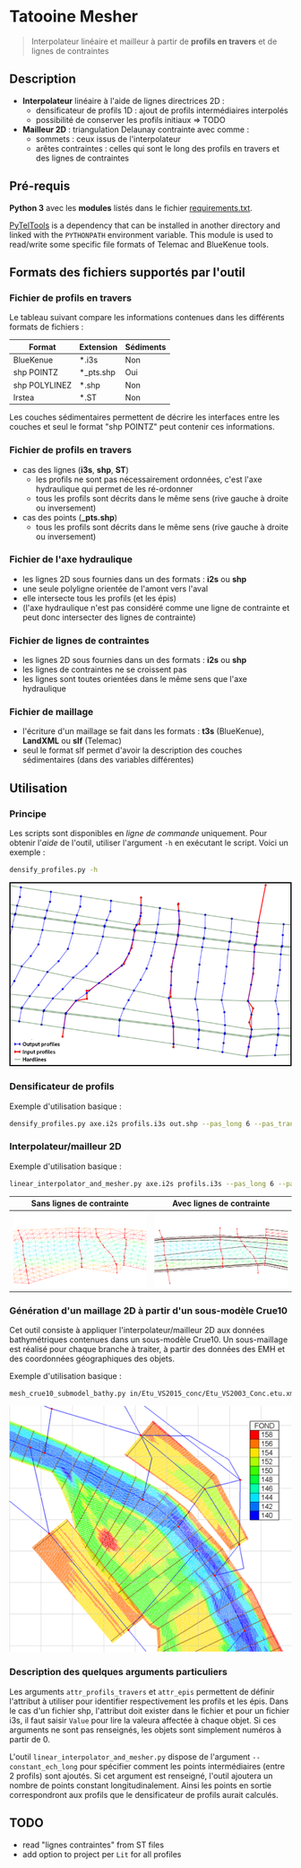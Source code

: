Tatooine Mesher
===============

> Interpolateur linéaire et mailleur à partir de **profils en travers** et de lignes de contraintes

## Description

* **Interpolateur** linéaire à l'aide de lignes directrices 2D :
    * densificateur de profils 1D : ajout de profils intermédiaires interpolés
    * possibilité de conserver les profils initiaux => TODO
* **Mailleur 2D** : triangulation Delaunay contrainte avec comme :
    * sommets : ceux issus de l'interpolateur
    * arêtes contraintes : celles qui sont le long des profils en travers et des lignes de contraintes

## Pré-requis

**Python 3** avec les **modules** listés dans le fichier [requirements.txt](requirements.txt).

[PyTelTools](https://github.com/CNR-Engineering/PyTelTools) is a dependency that can be installed in another directory
and linked with the `PYTHONPATH` environment variable.
This module is used to read/write some specific file formats of Telemac and BlueKenue tools.

## Formats des fichiers supportés par l'outil

### Fichier de profils en travers

Le tableau suivant compare les informations contenues dans les différents formats de fichiers :

Format        | Extension | Sédiments
--------------|-----------|----------
BlueKenue     | *.i3s     | Non
shp POINTZ    | *_pts.shp | Oui
shp POLYLINEZ | *.shp     | Non
Irstea        | *.ST      | Non

Les couches sédimentaires permettent de décrire les interfaces entre les couches et seul le format "shp POINTZ"
peut contenir ces informations.

### Fichier de profils en travers
* cas des lignes (**i3s**, **shp**, **ST**)
    * les profils ne sont pas nécessairement ordonnées, c'est l'axe hydraulique qui permet de les ré-ordonner
    * tous les profils sont décrits dans le même sens (rive gauche à droite ou inversement)
* cas des points (**_pts.shp**)
    * tous les profils sont décrits dans le même sens (rive gauche à droite ou inversement)

### Fichier de l'axe hydraulique
* les lignes 2D sous fournies dans un des formats : **i2s** ou **shp**
* une seule polyligne orientée de l'amont vers l'aval
* elle intersecte tous les profils (et les épis)
* (l'axe hydraulique n'est pas considéré comme une ligne de contrainte et peut donc intersecter des lignes de contrainte)

### Fichier de lignes de contraintes
* les lignes 2D sous fournies dans un des formats : **i2s** ou **shp**
* les lignes de contraintes ne se croissent pas
* les lignes sont toutes orientées dans le même sens que l'axe hydraulique

### Fichier de maillage
* l'écriture d'un maillage se fait dans les formats : **t3s** (BlueKenue), **LandXML** ou **slf** (Telemac)
* seul le format slf permet d'avoir la description des couches sédimentaires (dans des variables différentes)

## Utilisation

### Principe
Les scripts sont disponibles en *ligne de commande* uniquement.
Pour obtenir l'*aide* de l'outil, utiliser l'argument `-h` en exécutant le script.
Voici un exemple :
```bash
densify_profiles.py -h
```

![Illustration densificateur](media/densifier.png)

### Densificateur de profils
Exemple d'utilisation basique :
```bash
densify_profiles.py axe.i2s profils.i3s out.shp --pas_long 6 --pas_trans 4
```

### Interpolateur/mailleur 2D
Exemple d'utilisation basique :
```bash
linear_interpolator_and_mesher.py axe.i2s profils.i3s --pas_long 6 --pas_trans 4 --outfile_semis semis.shp --outfile_mesh maillage.slf
```

Sans lignes de contrainte  | Avec lignes de contrainte
-------------------------- | -------------------------
![Illustration A](media/lim_without_hardlines.png) | ![Illustration B](media/lim_with_hardlines.png)

### Génération d'un maillage 2D à partir d'un sous-modèle Crue10
Cet outil consiste à appliquer l'interpolateur/mailleur 2D aux données bathymétriques contenues dans un sous-modèle Crue10.
Un sous-maillage est réalisé pour chaque branche à traiter, à partir des données des EMH et des coordonnées géographiques des objets.

Exemple d'utilisation basique :
```bash
mesh_crue10_submodel_bathy.py in/Etu_VS2015_conc/Etu_VS2003_Conc.etu.xml Sm_VS2013_c10_octobre_2014 --types_branches 2 6 15 20 --outfile_mesh out/mesh.slf --outfile_semis out/points.shp --pas_long 8.0 --pas_trans 5.0
```

![Illustration A](media/mesh_crue10_submodel_bathy_VS2015_on_BK.png)

### Description des quelques arguments particuliers
Les arguments `attr_profils_travers` et `attr_epis` permettent de définir l'attribut à utiliser pour identifier
respectivement les profils et les épis.
Dans le cas d'un fichier shp, l'attribut doit exister dans le fichier et pour un fichier i3s, il faut saisir `Value`
pour lire la valeura affectée à chaque objet.
Si ces arguments ne sont pas renseignés, les objets sont simplement numéros à partir de 0.

L'outil `linear_interpolator_and_mesher.py` dispose de l'argument `--constant_ech_long` pour spécifier comment les
points intermédiaires (entre 2 profils) sont ajoutés.
Si cet argument est renseigné, l'outil ajoutera un nombre de points constant longitudinalement.
Ainsi les points en sortie correspondront aux profils que le densificateur de profils aurait calculés.

## TODO
* read "lignes contraintes" from ST files
* add option to project per `Lit` for all profiles
